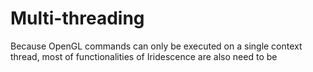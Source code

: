 # Multi-threading

Because OpenGL commands can only be executed on a single context thread, most of functionalities of Iridescence are also need to be 
